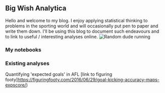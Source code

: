## Big Wish Analytica

Hello and welcome to my blog. I enjoy applying statistical thinking to problems in the sporting world and will occasionally put pen to paper and write them down. I'll be using this blog to document such  endeavours and to link to useful / interesting analyses online. 
![Random dude running](https://encrypted-tbn0.gstatic.com/images?q=tbn%3AANd9GcSsMerjj8u5IpHO4dKJ4Z00TJcYDwSjJ44AAbxbqUv4iZYtWTLp)

### My notebooks


### Existing analyses
Quantifying 'expected goals' in AFL [link to figuring footy]https://figuringfooty.com/2016/06/29/goal-kicking-accuracy-maps-expscore/)
